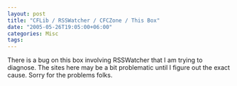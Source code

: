 ```yaml
---
layout: post
title: "CFLib / RSSWatcher / CFCZone / This Box"
date: "2005-05-26T19:05:00+06:00"
categories: Misc 
tags: 
---
```


There is a bug on this box involving RSSWatcher that I am trying to diagnose. The sites here may be a bit problematic until I figure out the exact cause. Sorry for the problems folks.